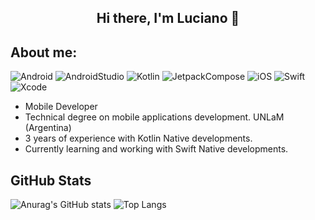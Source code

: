 <div align="center">

## Hi there, I'm Luciano 👋

</div>

## About me:

![Android](https://img.shields.io/badge/Android-Green?style=plastic&logo=android&logoColor=white)
![AndroidStudio](https://img.shields.io/badge/AndroidStudio-limegreen?style=plastic&logo=androidstudio&logoColor=white)
![Kotlin](https://img.shields.io/badge/Kotlin-purple?style=plastic&logo=kotlin&logoColor=white)
![JetpackCompose](https://img.shields.io/badge/JetpackCompose-deepskyblue?style=plastic&logo=jetpackcompose&logoColor=white)
![iOS](https://img.shields.io/badge/iOS-orange?style=plastic&logo=apple&logoColor=white)
![Swift](https://img.shields.io/badge/Swift-orange?style=plastic&logo=swift&logoColor=white)
![Xcode](https://img.shields.io/badge/Xcode-blue?style=plastic&logo=xcode&logoColor=white)

* Mobile Developer
* Technical degree on mobile applications development. UNLaM (Argentina)
* 3 years of experience with Kotlin Native developments.
* Currently learning and working with Swift Native developments.

## GitHub Stats

![Anurag's GitHub stats](https://github-readme-stats.vercel.app/api?username=lucianodelaiglesia&show_icons=true&theme=transparent)
![Top Langs](https://github-readme-stats.vercel.app/api/top-langs/?username=lucianodelaiglesia&layout=compact&theme=transparent)
